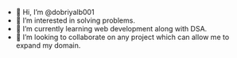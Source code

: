 - 👋 Hi, I’m @dobriyalb001<Bhashit Dobriyal>
- 👀 I’m interested in solving problems.
- 🌱 I’m currently learning web development along with DSA.
- 💞️ I’m looking to collaborate on any project which can allow me to expand my domain.


<!---
dobriyalb001/dobriyalb001 is a ✨ special ✨ repository because its `README.md` (this file) appears on your GitHub profile.
You can click the Preview link to take a look at your changes.
--->
